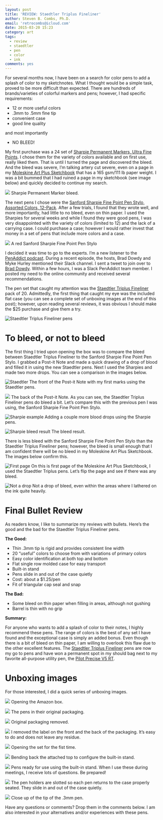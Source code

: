 ```yaml
---
layout: post
title: 'REVIEW: Staedtler Triplus Fineliner'
author: Steven B. Combs, Ph.D.
email: 'retrocombs@icloud.com'
date: 2015-03-20 15:23
category: art
tags:
  - review
  - staedtler
  - pen
  - color
  - ink
comments: yes
---
```


For several months now, I have been on a search for color pens to add a splash of color to my sketchnotes. What I thought would be a simple task, proved to be more difficult than expected. There are hundreds of brands/varieties of colorful markers and pens; however, I had specific requirements:

* 12 or more useful colors
* .3mm to .5mm fine tip
* convenient case
* good line quality

and most importantly

* NO BLEED!

My first purchase was a 24 set of [Sharpie Permanent Markers, Ultra Fine Points][1]. I chose them for the variety of colors available and on first use, really liked them. That is until I turned the page and discovered the bleed. And the bleed was severe, I’m talking artery cut severe, even on a page in my [Moleskine Art Plus Sketchbook][2] that has a 165 gsm/111 lb paper weight. I was a bit bummed that I had ruined a page in my sketchbook (see image below) and quickly decided to continue my search.

![][image-1]
Sharpie Permanent Marker bleed.

The next pens I chose were the [Sanford Sharpie Fine Point Pen Stylo, Assorted Colors, 12-Pack][3]. After a few trials, I found that they wrote well, and more importantly, had little to no bleed, even on thin paper. I used the Sharpies for several weeks and while I found they were good pens, I was very disappointed with the variety of colors (limited to 12) and the lack of a carrying case. I could purchase a case; however I would rather invest that money in a set of pens that include more colors and a case.

![][image-2]
A red Sanford Sharpie Fine Point Pen Stylo

I decided it was time to go to the experts. I’m a new listener to the [PenAddict podcast][4]. During a recent episode, the hosts, Brad Dowdy and Myke Hurley mentioned their Slack channel. I sent a tweet to join over to [Brad Dowdy][5]. Within a few hours, I was a Slack PenAddict team member. I posted my need to the online community and received several recommendations.

The pen set that caught my attention was the [Staedtler Triplus Fineliner][6] pack of 20. Admittedly, the first thing that caught my eye was the included flat case (you can see a complete set of unboxing images at the end of this post); however, upon reading several reviews, it was obvious I should make the $25 purchase and give them a try.

![Staedtler Triplus Fineliner pens][image-3]

# To bleed, or not to bleed
The first thing I tried upon opening the box was to compare the bleed between Staedtler Triplus Fineliner to the Sanford Sharpie Fine Point Pen Stylo. I grabbed a Post-it Note and made a quick drawing of a drop of blood and filled it in using the new Staedtler pens. Next I used the Sharpies and made two more drops. You can see a comparison in the images below.

![Staedtler][image-4]
The front of the Post-it Note with my first marks using the Staedtler pens.

![][image-5]
The back of the Post-it Note. As you can see, the Staedtler Triplus Fineliner pens do bleed a bit. Let’s compare this with the previous pen I was using, the Sanford Sharpie Fine Point Pen Stylo.

![Sharpie example][image-6]
Adding a couple more blood drops using the Sharpie pens.

![Sharpie bleed result][image-7]
The bleed result.

There is less bleed with the Sanford Sharpie Fine Point Pen Stylo than the Staedtler Triplus Fineliner pens; however, the bleed is small enough that I am confident there will be no bleed in my Moleskine Art Plus Sketchbook. The images below confirm this.

![First page][image-8]
On this is first page of the Moleskine Art Plus Sketchbook, I used the Staedtler Triplus pens. Let’s flip the page and see if there was any bleed.

![Not a drop][image-9]
Not a drop of bleed, even within the areas where I lathered on the ink quite heavily.

# Final Bullet Review
As readers know, I like to summarize my reviews with bullets. Here’s the good and the bad for the Staedtler Triplus Fineliner pens.

**The Good:**

* Thin .3mm tip is rigid and provides consistent line width
* 20 “useful” colors to choose from with variations of primary colors
* Easy color identification at both top and bottom
* Flat single row molded case for easy transport
* Built-in stand
* Pens slide in and out of the case quietly
* Cost: about a $1.25/pen
* Fit of triangular cap seal and snap

**The Bad:**

* Some bleed on thin paper when filling in areas, although not gushing
* Barrel is thin with no grip

**Summary:**

For anyone who wants to add a splash of color to their notes, I highly recommend these pens. The range of colors is the best of any set I have found and the exceptional case is simply an added bonus. Even though there is a bit of bleed on thin paper, I am willing to overlook this flaw due to the other excellent features. The [Staedtler Triplus Fineliner][7] pens are now my go to pens and have won a permanent spot in my should bag next to my favorite all-purpose utility pen, the [Pilot Precise V5 RT][8].

# Unboxing images
For those interested, I did a quick series of unboxing images.

![][image-10]
Opening the Amazon box.

![][image-11]
The pens in their original packaging.

![][image-12]
Original packaging removed.

![][image-13]
I removed the label on the front and the back of the packaging. It’s easy to do and does not leave any residue.

![][image-14]
Opening the set for the fist time.

![][image-15]
Bending back the attached top to configure the built-in stand.

![][image-16]
Pens ready for use using the built-in stand. When I use these during meetings, I receive lots of questions. Be prepared!

![][image-17]
The pen holders are slotted so each pen returns to the case properly seated. They slide in and out of the case quietly.

![][image-18]
Close up of the tip of the .3mm pen.

Have any questions or comments? Drop them in the comments below. I am also interested in your alternatives and/or experiences with these pens.


[1]:	http://www.amazon.com/gp/product/B003F0WU1Y/ref=as_li_tl?ie=UTF8&camp=1789&creative=390957&creativeASIN=B003F0WU1Y&linkCode=as2&tag=stevenccom-20&linkId=NXHV66TAOW4RNZRQ
[2]:	http://www.amazon.com/gp/product/8883701151/ref=as_li_tl?ie=UTF8&camp=1789&creative=390957&creativeASIN=8883701151&linkCode=as2&tag=stevenccom-20&linkId=JHUFGM4S5JKSGLYZ
[3]:	http://www.amazon.com/gp/product/B005LU2QAQ/ref=as_li_tl?ie=UTF8&camp=1789&creative=390957&creativeASIN=B005LU2QAQ&linkCode=as2&tag=stevenccom-20&linkId=UHQOVLE6PZS6CN32
[4]:	http://5by5.tv/penaddict
[5]:	https://twitter.com/dowdyism
[6]:	http://www.amazon.com/gp/product/B0007OEE7E/ref=as_li_tl?ie=UTF8&camp=1789&creative=390957&creativeASIN=B0007OEE7E&linkCode=as2&tag=stevenccom-20&linkId=OJGJASM2USUU3LHZ
[7]:	http://www.amazon.com/gp/product/B0007OEE7E/ref=as_li_tl?ie=UTF8&camp=1789&creative=390957&creativeASIN=B0007OEE7E&linkCode=as2&tag=stevenccom-20&linkId=OJGJASM2USUU3LHZ
[8]:	http://www.amazon.com/gp/product/B001E6A9M8/ref=as_li_tl?ie=UTF8&camp=1789&creative=390957&creativeASIN=B001E6A9M8&linkCode=as2&tag=stevenccom-20&linkId=5JXJPJNC37I5EJFL

[image-1]:	https://lh4.googleusercontent.com/-RxA_OdCEM14/VQyCwDQRuJI/AAAAAAABaGE/No3CGW72tA8/w1182-h887-no/IMG_7283.jpg
[image-2]:	https://lh6.googleusercontent.com/-ticdKED9A8Y/VQxcQAiRS1I/AAAAAAABaFE/vNqLzJpcU7A/w1026-h770-no/IMG_7276.jpeg
[image-3]:	https://lh6.googleusercontent.com/-uVGOeEgarkA/VQxcMrubSDI/AAAAAAABaEA/xhEJAkuDRsY/w1026-h770-no/IMG_7266.jpeg
[image-4]:	https://lh5.googleusercontent.com/-3w67K3T6xkM/VQxcPRkVwmI/AAAAAAABaE8/8g8-qkou7d4/w1026-h770-no/IMG_7274.jpeg
[image-5]:	https://lh3.googleusercontent.com/-jtmU933IegM/VQxcPzGptII/AAAAAAABaFI/f39vz80xfMs/w1026-h770-no/IMG_7275.jpeg
[image-6]:	https://lh3.googleusercontent.com/-RTnPVCQDc0U/VQxcQpwyeuI/AAAAAAABaFQ/pZt-7K9uhfw/w1026-h770-no/IMG_7277.jpeg
[image-7]:	https://lh5.googleusercontent.com/-ZdGrRh274RY/VQxcRKu2lsI/AAAAAAABaFU/Yo2UieK6el4/w1026-h770-no/IMG_7278.jpeg
[image-8]:	https://lh3.googleusercontent.com/-fWegGSmqyP0/VQxcSAdVeBI/AAAAAAABaFg/0ws4yCkTLro/w605-h988-no/IMG_7281.png
[image-9]:	https://lh6.googleusercontent.com/-e2YBiTr6158/VQxcS_53V3I/AAAAAAABaFk/JtPgA7rGUJ4/w1026-h841-no/IMG_7282.png
[image-10]:	https://lh3.googleusercontent.com/-ONxziYi2MTo/VQxcMTiHdkI/AAAAAAABaD0/1lMa6-2JEUg/w1026-h770-no/IMG_7264.jpeg
[image-11]:	https://lh6.googleusercontent.com/-p8eMk-JSW_4/VQxcMZBi7FI/AAAAAAABaD8/SOzES7PoZBY/w1026-h770-no/IMG_7265.jpeg
[image-12]:	https://lh6.googleusercontent.com/-uVGOeEgarkA/VQxcMrubSDI/AAAAAAABaEA/xhEJAkuDRsY/w1026-h770-no/IMG_7266.jpeg
[image-13]:	https://lh6.googleusercontent.com/-VwaSM_FhBmc/VQxcNFFTLcI/AAAAAAABaEE/iaNkKranBz4/w1026-h770-no/IMG_7267.jpeg
[image-14]:	https://lh3.googleusercontent.com/-kpzy-STweb8/VQxcNjTMZFI/AAAAAAABaEU/saUHEwVIX-c/w1026-h770-no/IMG_7268.jpeg
[image-15]:	https://lh5.googleusercontent.com/-KGhVVU8qu3U/VQxcN3ORx1I/AAAAAAABaEw/UTKKz1Qn8Z0/w1026-h770-no/IMG_7269.jpeg
[image-16]:	https://lh4.googleusercontent.com/-rrOCAhQQffU/VQxcOQC2OrI/AAAAAAABaEg/Ai8CLWaw_nE/w1026-h770-no/IMG_7270.jpeg
[image-17]:	https://lh6.googleusercontent.com/-K4PwwGE71_s/VQxcOsejy8I/AAAAAAABaEk/B0OTpeG5tc4/w1026-h770-no/IMG_7271.jpeg
[image-18]:	https://lh4.googleusercontent.com/-89Nig6hMbFc/VQxcO0poHWI/AAAAAAABaEs/gVrTT5_FrHU/w1026-h770-no/IMG_7272.jpeg